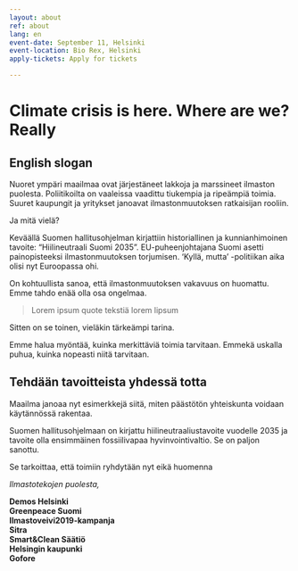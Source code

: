 ```yaml
---
layout: about
ref: about
lang: en
event-date: September 11, Helsinki
event-location: Bio Rex, Helsinki
apply-tickets: Apply for tickets

---
```


# Climate crisis is here. Where are we? Really

## English slogan

Nuoret ympäri maailmaa ovat järjestäneet lakkoja ja marssineet ilmaston puolesta. Poliitikoilta on vaaleissa vaadittu tiukempia ja ripeämpiä toimia. Suuret kaupungit ja yritykset janoavat ilmastonmuutoksen ratkaisijan rooliin. 

Ja mitä vielä? 

Keväällä Suomen hallitusohjelman kirjattiin historiallinen ja kunnianhimoinen tavoite: “Hiilineutraali Suomi 2035”. EU-puheenjohtajana Suomi asetti painopisteeksi ilmastonmuutoksen torjumisen. ‘Kyllä, mutta’ -politiikan aika olisi nyt Euroopassa ohi.

On kohtuullista sanoa, että ilmastonmuutoksen vakavuus on huomattu. Emme tahdo enää olla osa ongelmaa.

>Lorem ipsum quote tekstiä lorem lipsum

Sitten on se toinen, vieläkin tärkeämpi tarina.

Emme halua myöntää, kuinka merkittäviä toimia tarvitaan. Emmekä uskalla puhua, kuinka nopeasti niitä tarvitaan. 

## Tehdään tavoitteista yhdessä totta

Maailma janoaa nyt esimerkkejä siitä, miten päästötön yhteiskunta voidaan käytännössä rakentaa. 

Suomen hallitusohjelmaan on kirjattu hiilineutraaliustavoite vuodelle 2035 ja tavoite olla ensimmäinen fossiilivapaa hyvinvointivaltio. Se on paljon sanottu. 

Se tarkoittaa, että toimiin ryhdytään nyt eikä huomenna

*Ilmastotekojen puolesta,*

**Demos Helsinki**  
**Greenpeace Suomi**  
**Ilmastoveivi2019-kampanja**  
**Sitra**  
**Smart&Clean Säätiö**  
**Helsingin kaupunki**  
**Gofore**  